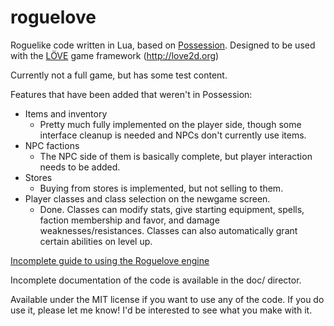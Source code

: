 # roguelove
Roguelike code written in Lua, based on [Possession](http://possessiongame.com/ "Possession"). Designed to be used with the [LÖVE](http://love2d.org/ "LÖVE") game framework (http://love2d.org)

Currently not a full game, but has some test content.

Features that have been added that weren't in Possession:
* Items and inventory
  * Pretty much fully implemented on the player side, though some interface cleanup is needed and NPCs don't currently use items.
* NPC factions
  * The NPC side of them is basically complete, but player interaction needs to be added.
* Stores
  * Buying from stores is implemented, but not selling to them.
* Player classes and class selection on the newgame screen.
  * Done. Classes can modify stats, give starting equipment, spells, faction membership and favor, and damage weaknesses/resistances. Classes can also automatically grant certain abilities on level up.

[Incomplete guide to using the Roguelove engine](https://docs.google.com/document/d/1bJmuokbK8Xtd2P9K8KRQRSeGdHd78HGKuOKaZltCoE4/edit?usp=sharing)

Incomplete documentation of the code is available in the doc/ director.

Available under the MIT license if you want to use any of the code. If you do use it, please let me know! I'd be interested to see what you make with it.

